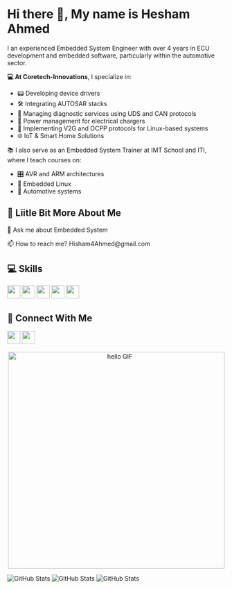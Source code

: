 # Hi there 👋, My name is Hesham Ahmed

I an experienced Embedded System Engineer with over 4 years in ECU development and embedded software, particularly within the automotive sector.

**💻 At Coretech-Innovations**, I specialize in:

- 📟 Developing device drivers
- 🛠️ Integrating AUTOSAR stacks
- 📝 Managing diagnostic services using UDS and CAN protocols
- 🔌 Power management for electrical chargers
- 🔗 Implementing V2G and OCPP protocols for Linux-based systems
- 🌐 IoT & Smart Home Solutions
  
📚 I also serve as an Embedded System Trainer at IMT School and ITI, where I teach courses on:
- 🎛️ AVR and ARM architectures
- 🐧 Embedded Linux
- 🚗 Automotive systems

## 💫 Liitle Bit More About Me
<p>💬 Ask me about Embedded System</p>
<p>📫 How to reach me? Hisham4Ahmed@gmail.com</p>

## 💻 Skills
<p>
<img src="https://img.shields.io/badge/c-%2300599C.svg?style=for-the-badge&logo=c&logoColor=white" style="margin-bottom: 4px;" height="30px">
<img src="https://img.shields.io/badge/c++-%2300599C.svg?style=for-the-badge&logo=c%2B%2B&logoColor=white" style="margin-bottom: 4px;" height="30px">
<img src="https://img.shields.io/badge/python-3670A0?style=for-the-badge&logo=python&logoColor=ffdd54" style="margin-bottom: 4px;" height="30px">
<img src="https://img.shields.io/badge/git-%23F05033.svg?style=for-the-badge&logo=git&logoColor=white" style="margin-bottom: 4px;" height="30px">
<img src="https://img.shields.io/badge/Linux-FCC624?style=for-the-badge&logo=linux&logoColor=black" style="margin-bottom: 4px;" height="30px">
</p>

## 👥 Connect With Me
<p>
<a href="https://linkedin.com/in/https://www.linkedin.com/in/hisham-ahmed-baa443201/"><img src="https://img.shields.io/badge/linkedin-%230077B5.svg?style=for-the-badge&logo=linkedin&logoColor=white" style="margin-bottom: 4px;" height="30px" target="_blank"></a>
<a href="https://www.hackerrank.com/https://www.hackerrank.com/profile/hisham4ahmed"><img src="https://img.shields.io/badge/-Hackerrank-2EC866?style=for-the-badge&logo=HackerRank&logoColor=white" style="margin-bottom: 4px;" height="30px" target="_blank"></a>
</p>

<div align="center">
    <img width="500px" alt="hello GIF" src="https://media4.giphy.com/media/iIqmM5tTjmpOB9mpbn/giphy.gif?cid=ecf05e476n7is599ejcdciayiun3bz5sxu8s8bnf6uan4w0y&rid=giphy.gif&ct=g">
</div>

![GitHub Stats](https://github-readme-stats.vercel.app/api?username=Hisham4Ahmed&theme=dark&show_icons=true&hide_border=true&count_private=true)
![GitHub Stats](https://github-readme-stats.vercel.app/api/top-langs/?username=Hisham4Ahmed&theme=dark&show_icons=true&hide_border=true&layout=compact)
![GitHub Stats](https://github-readme-streak-stats.herokuapp.com/?user=Hisham4Ahmed&theme=dark&hide_border=true)


